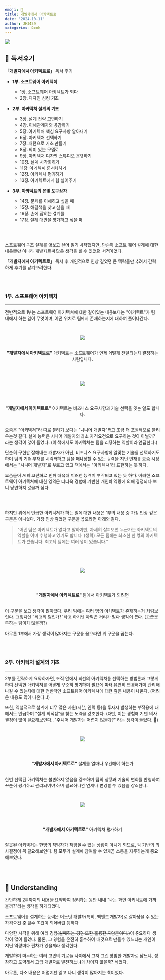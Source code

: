```yaml
---
emoji: 📖
title: 개발자에서 아키텍트로
date: '2024-10-11'
author: JH8459
categories: Book
---
```


<img src="https://jh8459.s3.ap-northeast-2.amazonaws.com/blog/2024-10-11-BOOK/book.jpg"/>

<br>

## 📓 독서후기

**「개발자에서 아키텍트로」** 독서 후기

- **1부. 소프트웨어 아키텍처**

  - 1장. 소프트웨어 아키텍트가 되다
  - 2장. 디자인 싱킹 기초

- **2부. 아키텍처 설계의 기초**

  - 3장. 설계 전략 고안하기
  - 4장. 이해관계자와 공감하기
  - 5장. 아키텍처 핵심 요구사항 알아내기
  - 6장. 아키텍처 선택하기
  - 7장. 패턴으로 기초 만들기
  - 8장. 의미 있는 모델로
  - 9장. 아키텍처 디자인 스튜디오 운영하기
  - 10장. 설계 시각화하기
  - 11장. 아키텍처 문서화하기
  - 12장. 아키텍처 평가하기
  - 13장. 아키텍트에게 힘 실어주기

- **3부. 아키텍트의 은빛 도구상자**

  - 14장. 문제를 이해하고 싶을 때
  - 15장. 해결책을 찾고 싶을 때
  - 16장. 손에 잡히는 설계를
  - 17장. 설계 대안을 평가하고 싶을 때

<br>
<br>

소프트웨어 구조 설계를 엿보고 싶어 읽기 시작했지만, 단순히 소프트 웨어 설계에 대한 내용뿐만 아니라 개발자로써 많은 생각을 할 수 있었던 서적이었다.

**「개발자에서 아키텍트로」** 독서 후 개인적으로 인상 깊었던 큰 맥락들만 추려서 간략하게 후기를 남겨보려한다.

<br>
<br>

### 1부. 소프트웨어 아키텍처

---

전반적으로 1부는 소프트웨어 아키텍쳐에 대한 깊이있는 내용보다는 "아키텍트"가 팀 내에서 하는 일이 무엇이며, 어떤 위치로 팀에서 존재하는지에 대하여 풀어나간다.

<br><center><img src="https://jh8459.s3.ap-northeast-2.amazonaws.com/blog/2024-10-11-BOOK/1-1.jpeg"/></center><br>

<center><strong>"개발자에서 아키텍트로"</strong> 아키텍트는 소프트웨어가 언제 어떻게 전달되는지 결정하는 사람입니다.</center><br>

<br><center><img src="https://jh8459.s3.ap-northeast-2.amazonaws.com/blog/2024-10-11-BOOK/1-2.jpeg"/></center><br>

<br><center><strong>"개발자에서 아키텍트로"</strong> 아키텍트는 비즈니스 요구사항과 기술 선택을 잇는 일도 합니다.</center><br>

요즘은 "아키텍쳐"라 따로 불리기 보다는 "시니어 개발자"라고 조금 더 포괄적으로 불리우는것 같다. 설계 능력은 시니어 개발자의 최소 자격요건으로 요구하는 것이 아닐까? 라는 생각이 많이 들었다. (이 책에서도 아키텍쳐는 팀을 리딩하는 역할이라 언급한다.)

단순히 구현만 잘해내는 개발자가 아닌, 비즈니스 요구사항에 알맞는 기술을 선택하기도하며 팀의 기술 부채를 시각화하고 팀을 매니징할 수 있는 능력을 지닌 인재를 요즘 시장에서는 "시니어 개발자"로 부르고 있고 책에서는 "아키텍쳐"라 표현하는 듯 하다.

요즘들어 AI의 보편화로 인해 더욱더 이러한 능력이 부각되고 있는 듯 하다. 이러한 소프트웨어 아키텍쳐에 대한 영역은 더더욱 경험에 기반한 개인의 역량에 의해 결정되다 보니 당연하지 않을까 싶다.

<br>
<br>

하지만 위에서 언급한 아키텍쳐가 하는 일에 대한 내용은 1부의 내용 중 가장 인상 깊은 구문은 아니었다. 가장 인상 깊었던 구문을 꼽으라면 아래와 같다.

> "어떤 팀은 아키텍트가 없다고 말하지만, 자세히 살펴보면 누군가는 아키텍트의 역할을 이미 수행하고 있기도 합니다. (생략) 모든 팀에는 최소한 한 명의 아키텍트가 있습니다. 최고의 팀에는 여러 명이 있습니다."

<br>

<br><center><img src="https://jh8459.s3.ap-northeast-2.amazonaws.com/blog/2024-10-11-BOOK/1-3.jpeg"/></center><br>

<br><center><strong>"개발자에서 아키텍트로"</strong> 팀에서 아키텍트가 되려면</center><br>

이 구문을 보고 생각이 많아졌다. 우리 팀에는 여러 명의 아키텍트가 존재하는거 처럼보인다. 그렇다면 "최고의 팀인가?"라고 하기엔 아직은 거리가 멀다 생각이 든다. (고군분투하는 팀이지 않을까?)

아무튼 1부에서 가장 생각이 많아지는 구문을 꼽으라면 위 구문을 꼽는다.

<br>
<br>

### 2부. 아키텍처 설계의 기초

---

2부를 간략하게 요약하자면, 조직 안에서 최선의 아키텍쳐를 선택하는 방법론과 그렇게하여 선택한 아키텍쳐를 어떻게 꾸준히 평가하며 필요에 따라 유연히 변경해가며 관리해 나갈 수 있는지에 대한 전반적인 소프트웨어 아키텍쳐에 대한 깊은 내용이 나온다. (어려운 내용도 많이 나온다..!)

또한, 역설적으로 설계에 너무 많은 자원(시간, 인력 등)을 투자시 발생하는 부작용에 대해서도 언급하며 "설계 최적점"을 찾는 노력을 강조한다. (다만, 이는 경험에 기댄 의사결정이 많이 필요해보인다.. "주니어 개발자는 어렵지 않을까?" 라는 생각이 들었다. 🥲)

<br><center><img src="https://jh8459.s3.ap-northeast-2.amazonaws.com/blog/2024-10-11-BOOK/2-1.jpeg"/></center><br>

<br><center><strong>"개발자에서 아키텍트로"</strong> 설계를 얼마나 우선해야 하는가</center><br>

한번 선택된 아키텍쳐는 불변하지 않음을 강조하며 팀의 상황과 기술의 변화를 반영하여 꾸준히 평가하고 관리되어야 하며 필요하다면 언제나 변경될 수 있음을 강조한다.

<br><center><img src="https://jh8459.s3.ap-northeast-2.amazonaws.com/blog/2024-10-11-BOOK/2-2.jpeg"/></center><br>

<br><center><strong>"개발자에서 아키텍트로"</strong> 아키텍쳐 평가하기</center><br>

잘못된 아키텍처는 한명의 책임자가 책임질 수 있는 상황이 아니게 되므로, 팀 기반의 의사결정이 꼭 필요해보인다. 팀 모두가 설계에 참여할 수 있게끔 소통을 자주하는게 중요해보였다.

<br>
<br>

## 🤔 Understanding

간단하게 2부까지의 내용을 요약하여 정리하는 동안 내내 "나는 과연 아키텍트에 가까울까?"라는 생각을 하게되었다.

소프트웨어를 설계하는 능력은 어느덧 개발자(특히, 백엔드 개발자)로 살아남을 수 있는 자격요건 중 필수 조건이 되어버린 듯하다.

다양한 시각을 위해 여러 경험<del>(실패하는 경험 또한 훌륭한 자양분이다.)</del>이 중요하다 생각이 많이 들었다. 물론, 그 경험을 온전히 흡수하여 내것으로 만들수 있느냐는 개인이 지닌 역량마다 편차가 있을꺼라 생각한다.

개발하며 마주하는 여러 고민의 기로들 사이에서 그저 그런 평범한 개발자로 남느냐, 성장하고 도약해서 고급 개발자로 발전하느냐의 차이지 않을까? 싶었다.

아무튼, 다소 내용은 어렵지만 읽고 나니 생각이 많아지는 책이었다.

